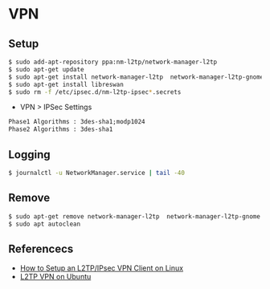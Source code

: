 # VPN

## Setup

```sh
$ sudo add-apt-repository ppa:nm-l2tp/network-manager-l2tp
$ sudo apt-get update
$ sudo apt-get install network-manager-l2tp  network-manager-l2tp-gnome
$ sudo apt-get install libreswan
$ sudo rm -f /etc/ipsec.d/nm-l2tp-ipsec*.secrets
```

- VPN > IPSec Settings

```txt
Phase1 Algorithms : 3des-sha1;modp1024
Phase2 Algorithms : 3des-sha1
```

## Logging

```sh
$ journalctl -u NetworkManager.service | tail -40
```

## Remove

```sh
$ sudo apt-get remove network-manager-l2tp  network-manager-l2tp-gnome libreswan
$ sudo apt autoclean
```

## Referencecs

- [How to Setup an L2TP/IPsec VPN Client on Linux](https://www.tecmint.com/setup-l2tp-ipsec-vpn-client-in-linux/)
- [L2TP VPN on Ubuntu](https://community.ui.com/questions/L2TP-VPN-on-Ubuntu-18-04-client/e8317a0c-ba97-4673-b2c2-1c0be0906228)
